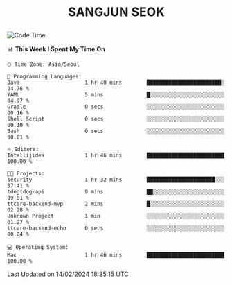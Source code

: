 <h1>
 <p align="center">
   SANGJUN SEOK
 </p>
</h1>

<!--START_SECTION:waka-->
![Code Time](http://img.shields.io/badge/Code%20Time-3%2C265%20hrs%2045%20mins-blue)

📊 **This Week I Spent My Time On** 

```text
🕑︎ Time Zone: Asia/Seoul

💬 Programming Languages: 
Java                     1 hr 40 mins        ████████████████████████░   94.76 % 
YAML                     5 mins              █░░░░░░░░░░░░░░░░░░░░░░░░   04.97 % 
Gradle                   0 secs              ░░░░░░░░░░░░░░░░░░░░░░░░░   00.16 % 
Shell Script             0 secs              ░░░░░░░░░░░░░░░░░░░░░░░░░   00.10 % 
Bash                     0 secs              ░░░░░░░░░░░░░░░░░░░░░░░░░   00.01 % 

🔥 Editors: 
Intellijidea             1 hr 46 mins        █████████████████████████   100.00 % 

🐱‍💻 Projects: 
security                 1 hr 32 mins        ██████████████████████░░░   87.41 % 
tdogtdog-api             9 mins              ██░░░░░░░░░░░░░░░░░░░░░░░   09.01 % 
ttcare-backend-mvp       2 mins              █░░░░░░░░░░░░░░░░░░░░░░░░   02.28 % 
Unknown Project          1 min               ░░░░░░░░░░░░░░░░░░░░░░░░░   01.27 % 
ttcare-backend-echo      0 secs              ░░░░░░░░░░░░░░░░░░░░░░░░░   00.04 % 

💻 Operating System: 
Mac                      1 hr 46 mins        █████████████████████████   100.00 % 
```


 Last Updated on 14/02/2024 18:35:15 UTC
<!--END_SECTION:waka-->
